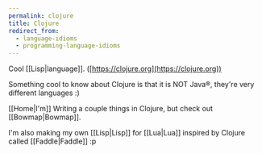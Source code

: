 ```yaml
---
permalink: clojure
title: Clojure
redirect_from:
  - language-idioms
  - programming-language-idioms
---
```

Cool [[Lisp|language]]. ([https://clojure.org](https://clojure.org))

Something cool to know about Clojure is that it is NOT Java®, they're very different languages :)

[[Home|I'm]] Writing a couple things in Clojure, but check out [[Bowmap|Bowmap]].

I'm also making my own [[Lisp|Lisp]] for [[Lua|Lua]] inspired by Clojure called [[Faddle|Faddle]] :p
